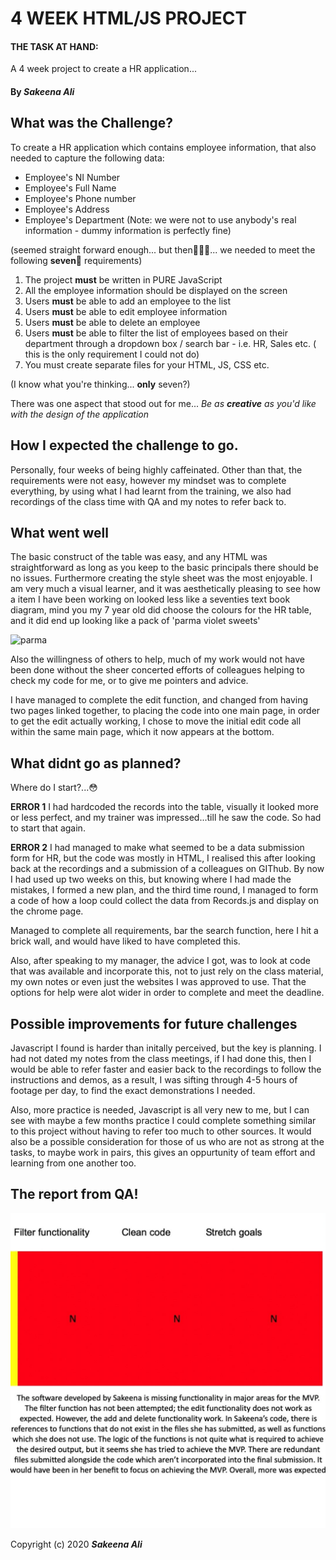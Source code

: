 # 4 WEEK HTML/JS PROJECT

#### THE TASK AT HAND:
A 4 week project to create a HR application...

#### By _**Sakeena Ali**_

## What was the Challenge?
To create a HR application which contains employee information, that also needed to capture the following data:

- Employee's NI Number
- Employee's Full Name
- Employee's Phone number
- Employee's Address
- Employee's Department
 (Note: we were not to use anybody's real information - dummy information is perfectly fine)
 
 (seemed straight forward enough... but then🥁🥁🥁... we needed to meet the following **seven**👀 requirements)
 
1. The project **must** be written in PURE JavaScript 
2. All the employee information should be displayed on the screen
3. Users **must** be able to add an employee to the list 
4. Users **must** be able to edit employee information 
5. Users **must** be able to delete an employee 
6. Users **must** be able to filter the list of employees based on their department through a dropdown box / search bar - i.e. HR, Sales etc. ( this is the only requirement I could not do)
7. You must create separate files for your HTML, JS, CSS etc.

(I know what you're thinking... **only** seven?)

There was one aspect that stood out for me... *Be as **creative** as you'd like with the design of the application*

## How I expected the challenge to go.
Personally, four weeks of being highly caffeinated. Other than that, the requirements were not easy, however my mindset was to complete everything, by using what I had learnt from the training, we also had recordings of the class time with QA and my notes to refer back to. 

## What went well

The basic construct of the table was easy, and any HTML was straightforward as long as you keep to the basic principals there should be no issues. Furthermore creating the style sheet was the most enjoyable. I am very much a visual learner, and it was aesthetically pleasing to see how a item I have been working on looked less like a seventies text book diagram, mind you my 7 year old did choose the colours for the HR table, and it did end up looking like a pack of 'parma violet sweets'

![parma](/images/parma.png)

Also the willingness of others to help, much of my work would not have been done without the sheer concerted efforts of colleagues helping to check my code for me, or to give me pointers and advice. 


I have managed to complete the edit function, and changed from having two pages linked together, to placing the code into one main page, in order to get the edit actually working, I chose to move the initial edit code all within the same main page, which it now appears at the bottom. 


## What didnt go as planned?

Where do I start?...😳

**ERROR 1** I had hardcoded the records into the table, visually it looked more or less perfect, and my trainer was impressed...till he saw the code. So had to start that again.

**ERROR 2** I had managed to make what seemed to be a data submission form for HR, but the code was mostly in HTML, I realised this after looking back at the recordings and a submission of a colleagues on GIThub. 
By now I had used up two weeks on this, but knowing where I had made the mistakes, I formed a new plan, and the third time round, I managed to form a code of how a loop could collect the data from Records.js and display on the chrome page. 

Managed to complete all requirements, bar the search function, here I hit a brick wall, and would have liked to have completed this. 

Also, after speaking to my manager, the advice I got, was to look at code that was available and incorporate this, not to just rely on the class material, my own notes or even just the websites I was approved to use. That the options for help were alot wider in order to complete and meet the deadline. 

## Possible improvements for future challenges

Javascript I found is harder than initally perceived, but the key is planning. I had not dated my notes from the class meetings, if I had done this, then I would be able to refer faster and easier back to the recordings to follow the instructions and demos, as a result, I was sifting through 4-5 hours of footage per day, to find the exact demonstrations I needed.

Also, more practice is needed, Javascript is all very new to me, but I can see with maybe a few months practice I could complete something similar to this project without having to refer too much to other sources. It would also be a possible consideration for those of us who are not as strong at the tasks, to maybe work in pairs, this gives an oppurtunity of team effort and learning from one another too. 

## The report from QA! 

![](/images/red.jpg)


Copyright (c) 2020 **_Sakeena Ali_**

